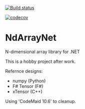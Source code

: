 [![Build status](https://ci.appveyor.com/api/projects/status/xyi465dgjiuu5tfd/branch/master?svg=true)](https://ci.appveyor.com/project/normalform/ndarraynet/branch/master)

[![codecov](https://codecov.io/gh/normalform/ndarraynet/branch/master/graph/badge.svg)](https://codecov.io/gh/normalform/ndarraynet)

# NdArrayNet
N-dimensional array library for .NET 

This is a hobby project after work.

Refernce designs:
 - numpy (Python)
 - F# Tensor (F#)
 - xTensor (C++)


Using 'CodeMaid 10.6' to cleanup.
